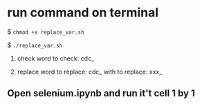 # run command on terminal

$ `chmod +x replace_var.sh`

$ `./replace_var.sh`

1. check
word to check: cdc_

2. replace
word to replace: cdc_
with to replace: xxx_

## Open selenium.ipynb and run it't cell 1 by 1